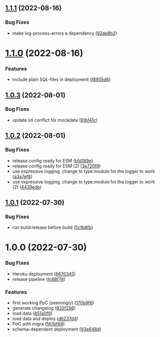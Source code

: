 ## [1.1.1](https://github.com/BenediktHoelker/cds-pg-migra/compare/v1.1.0...v1.1.1) (2022-08-16)


### Bug Fixes

* make log-process-errors a dependency ([92ab8b2](https://github.com/BenediktHoelker/cds-pg-migra/commit/92ab8b2011677925826a3557619464371c847ffd))

# [1.1.0](https://github.com/BenediktHoelker/cds-pg-migra/compare/v1.0.3...v1.1.0) (2022-08-16)


### Features

* include plain SQL-files in deployment ([f8955d8](https://github.com/BenediktHoelker/cds-pg-migra/commit/f8955d83936a5d89e6c7d208162eec4881ca2ef2))

## [1.0.3](https://github.com/BenediktHoelker/cds-pg-migra/compare/v1.0.2...v1.0.3) (2022-08-01)


### Bug Fixes

* update on conflict for mockdata ([91bf41c](https://github.com/BenediktHoelker/cds-pg-migra/commit/91bf41c6fab764ab511c2e28f8b59e6d056546fa))

## [1.0.2](https://github.com/BenediktHoelker/cds-pg-migra/compare/v1.0.1...v1.0.2) (2022-08-01)


### Bug Fixes

* release config ready for ESM ([bfd189e](https://github.com/BenediktHoelker/cds-pg-migra/commit/bfd189e9b473f40e14835a07af118552d09cc422))
* release config ready for ESM (2) ([3e720f9](https://github.com/BenediktHoelker/cds-pg-migra/commit/3e720f911d94e5f0bab56cb7a6810d00931d17c9))
* use expressive logging, change to type:module for the logger to work ([a3a7ef8](https://github.com/BenediktHoelker/cds-pg-migra/commit/a3a7ef8cfba53df185d10cb6257ecb04aeecf731))
* use expressive logging, change to type:module for the logger to work (2) ([4439edb](https://github.com/BenediktHoelker/cds-pg-migra/commit/4439edb6f7c0eb07c7c1c87d7797e1a926089dea))

## [1.0.1](https://github.com/BenediktHoelker/cds-pg-migra/compare/v1.0.0...v1.0.1) (2022-07-30)


### Bug Fixes

* run build:release before build ([5cfb8fb](https://github.com/BenediktHoelker/cds-pg-migra/commit/5cfb8fb6b33f43fcb0e5c5b2e84f2ef6f362aa9e))

# 1.0.0 (2022-07-30)


### Bug Fixes

* Heroku deployment ([6670345](https://github.com/BenediktHoelker/cds-pg-migra/commit/6670345ffe6ab08e54ea14edef25e31fecb2754d))
* release pipeline ([fc88f78](https://github.com/BenediktHoelker/cds-pg-migra/commit/fc88f785a0bedac722107781ba7a7a880f12152a))


### Features

* first working PoC (seemingly) ([170b9f6](https://github.com/BenediktHoelker/cds-pg-migra/commit/170b9f67d106f19e4b0010089d2b1cad529c443e))
* generate changelog ([832f286](https://github.com/BenediktHoelker/cds-pg-migra/commit/832f28690f9c66ce2c027d9034d36e19d9c1117c))
* load data ([851a0f9](https://github.com/BenediktHoelker/cds-pg-migra/commit/851a0f9fd32ee813eea10627a549940d0b0c25b9))
* load data and deploy ([d6237d4](https://github.com/BenediktHoelker/cds-pg-migra/commit/d6237d478626b83dc98ac8aefaa3e302de8e28f0))
* PoC with migra ([561bf89](https://github.com/BenediktHoelker/cds-pg-migra/commit/561bf89e4801a9fe9165c865c1aace07da16607c))
* schema-dependent deployment ([93e648d](https://github.com/BenediktHoelker/cds-pg-migra/commit/93e648d0f4bbe93f07ba84c2888da19117c32b15))
